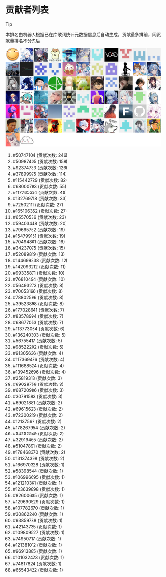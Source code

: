# 贡献者列表

> [!TIP]
> 本排名由机器人根据已在库歌词统计元数据信息后自动生成，贡献最多排前，同贡献量排名不分先后

![贡献者头像画廊](./CONTRIBUTORS.svg)

1. #50747104 (贡献次数: 246)
2. #50987405 (贡献次数: 158)
3. #92374733 (贡献次数: 126)
4. #37899975 (贡献次数: 114)
5. #115442729 (贡献次数: 82)
6. #68000793 (贡献次数: 55)
7. #117785554 (贡献次数: 49)
8. #132769718 (贡献次数: 33)
9. #72502111 (贡献次数: 27)
10. #165106362 (贡献次数: 27)
11. #65570536 (贡献次数: 23)
12. #59403448 (贡献次数: 20)
13. #79665752 (贡献次数: 19)
14. #154799151 (贡献次数: 19)
15. #70494801 (贡献次数: 16)
16. #34237075 (贡献次数: 15)
17. #52089819 (贡献次数: 13)
18. #144699338 (贡献次数: 12)
19. #142093212 (贡献次数: 11)
20. #99335871 (贡献次数: 10)
21. #76810494 (贡献次数: 10)
22. #56493273 (贡献次数: 8)
23. #70053196 (贡献次数: 8)
24. #78802596 (贡献次数: 8)
25. #39523898 (贡献次数: 8)
26. #177028641 (贡献次数: 7)
27. #83578994 (贡献次数: 7)
28. #68677053 (贡献次数: 7)
29. #113773064 (贡献次数: 6)
30. #136240303 (贡献次数: 5)
31. #56755417 (贡献次数: 5)
32. #98522202 (贡献次数: 5)
33. #91305636 (贡献次数: 4)
34. #117369476 (贡献次数: 4)
35. #111688524 (贡献次数: 4)
36. #139452696 (贡献次数: 4)
37. #25819318 (贡献次数: 3)
38. #69028759 (贡献次数: 3)
39. #68720986 (贡献次数: 3)
40. #30791583 (贡献次数: 3)
41. #69021881 (贡献次数: 2)
42. #69615623 (贡献次数: 2)
43. #72300219 (贡献次数: 2)
44. #12137562 (贡献次数: 2)
45. #178267954 (贡献次数: 2)
46. #54252549 (贡献次数: 2)
47. #32919465 (贡献次数: 2)
48. #51047891 (贡献次数: 2)
49. #178468370 (贡献次数: 2)
50. #131374398 (贡献次数: 2)
51. #166970328 (贡献次数: 1)
52. #58398544 (贡献次数: 1)
53. #106996695 (贡献次数: 1)
54. #121210361 (贡献次数: 1)
55. #123639898 (贡献次数: 1)
56. #82600685 (贡献次数: 1)
57. #129690529 (贡献次数: 1)
58. #107782670 (贡献次数: 1)
59. #30862240 (贡献次数: 1)
60. #93859788 (贡献次数: 1)
61. #42143735 (贡献次数: 1)
62. #109809527 (贡献次数: 1)
63. #74950717 (贡献次数: 1)
64. #121381012 (贡献次数: 1)
65. #96913885 (贡献次数: 1)
66. #101032423 (贡献次数: 1)
67. #74817824 (贡献次数: 1)
68. #65543422 (贡献次数: 1)
